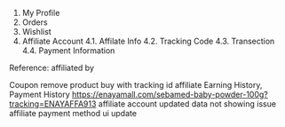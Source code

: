 1. My Profile
2. Orders
3. Wishlist
4. Affiliate Account
4.1. Affilate Info
4.2. Tracking Code
4.3. Transection
4.4. Payment Information

Reference: affiliated by

Coupon remove
product buy with tracking id
affiliate Earning History, Payment History
https://enayamall.com/sebamed-baby-powder-100g?tracking=ENAYAFFA913
affiliate account updated data not showing issue
affiliate payment method ui update 
